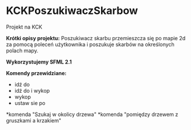 KCKPoszukiwaczSkarbow
=====================

Projekt na KCK

**Krótki opisy projektu:** Poszukiwacz skarbu przemieszcza się po mapie 2d za pomocą poleceń użytkownika i poszukuje skarbów na określonych polach mapy.

**Wykorzystujemy SFML 2.1**

**Komendy przewidziane:**
* idź do <nazwa obiektu>
* idź do <nazwa obiektu> i wykop
* wykop
* ustaw sie po <nazwa kierunku> <nazwa obiektu>

*komenda "Szukaj w okolicy drzewa" 
*komenda "pomiędzy drzewem z gruszkami a krzakiem"
